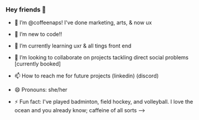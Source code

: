 ### Hey friends 🦋

- 👋 I’m @coffeenaps! I've done marketing, arts, & now ux
- 👀 I’m new to code!!
- 🌱 I’m currently learning uxr & all tings front end
- 💞️ I’m looking to collaborate on projects tackling direct social problems [currently booked]
- 📫 How to reach me for future projects (linkedin) (discord)

- 😄 Pronouns: she/her
- ⚡ Fun fact: I've played badminton, field hockey, and volleyball. I love the ocean and you already know; caffeine of all sorts
-->
